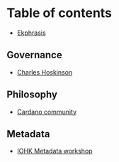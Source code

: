 # Table of contents

* [Ekphrasis](README.md)

## Governance

* [Charles Hoskinson](governance/charles-hoskinson.md)

## Philosophy

* [Cardano community](philosophy/cardano-community.md)

## Metadata

* [IOHK Metadata workshop](metadata/iohk-metadata-workshop.md)


